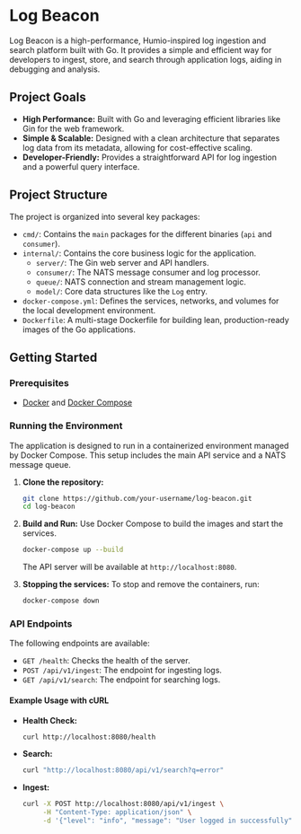 # Log Beacon

Log Beacon is a high-performance, Humio-inspired log ingestion and search platform built with Go. It provides a simple and efficient way for developers to ingest, store, and search through application logs, aiding in debugging and analysis.

## Project Goals

- **High Performance:** Built with Go and leveraging efficient libraries like Gin for the web framework.
- **Simple & Scalable:** Designed with a clean architecture that separates log data from its metadata, allowing for cost-effective scaling.
- **Developer-Friendly:** Provides a straightforward API for log ingestion and a powerful query interface.

## Project Structure

The project is organized into several key packages:

- `cmd/`: Contains the `main` packages for the different binaries (`api` and `consumer`).
- `internal/`: Contains the core business logic for the application.
  - `server/`: The Gin web server and API handlers.
  - `consumer/`: The NATS message consumer and log processor.
  - `queue/`: NATS connection and stream management logic.
  - `model/`: Core data structures like the `Log` entry.
- `docker-compose.yml`: Defines the services, networks, and volumes for the local development environment.
- `Dockerfile`: A multi-stage Dockerfile for building lean, production-ready images of the Go applications.

## Getting Started

### Prerequisites

- [Docker](https://docs.docker.com/get-docker/) and [Docker Compose](https://docs.docker.com/compose/install/)

### Running the Environment

The application is designed to run in a containerized environment managed by Docker Compose. This setup includes the main API service and a NATS message queue.

1. **Clone the repository:**

    ```bash
    git clone https://github.com/your-username/log-beacon.git
    cd log-beacon
    ```

2. **Build and Run:**
    Use Docker Compose to build the images and start the services.

    ```bash
    docker-compose up --build
    ```

    The API server will be available at `http://localhost:8080`.

3. **Stopping the services:**
    To stop and remove the containers, run:

    ```bash
    docker-compose down
    ```

### API Endpoints

The following endpoints are available:

- `GET /health`: Checks the health of the server.
- `POST /api/v1/ingest`: The endpoint for ingesting logs.
- `GET /api/v1/search`: The endpoint for searching logs.

#### Example Usage with cURL

- **Health Check:**

    ```bash
    curl http://localhost:8080/health
    ```

- **Search:**

    ```bash
    curl "http://localhost:8080/api/v1/search?q=error"
    ```

- **Ingest:**

    ```bash
    curl -X POST http://localhost:8080/api/v1/ingest \
         -H "Content-Type: application/json" \
         -d '{"level": "info", "message": "User logged in successfully"}'
    ```
